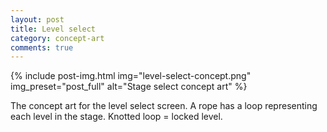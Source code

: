 ```yaml
---
layout: post
title: Level select
category: concept-art
comments: true
---
```


{% include post-img.html img="level-select-concept.png" img_preset="post_full" alt="Stage select concept art" %}

The concept art for the level select screen. A rope has a loop representing each level in the stage. Knotted loop = locked level.
  